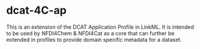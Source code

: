 # dcat-4C-ap

This is an extension of the DCAT Application Profile in LinkML. It is intended to be used by NFDI4Chem & NFDI4Cat as a core that can further be extended in profiles to provide domain specific metadata for a dataset.
